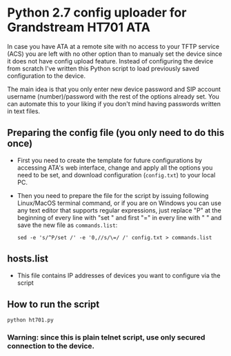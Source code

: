 # Python 2.7 config uploader for Grandstream HT701 ATA

In case you have ATA at a remote site with no access to your TFTP service (ACS) you are left with no other option than to manualy set the device since it does not have config upload feature. Instead of configuring the device from scratch I've written this Python script to load previously saved configuration to the device.

The main idea is that you only enter new device password and SIP account username (number)/password with the rest of the options already set. You can automate this to your liking if you don't mind having passwords written in text files.

## Preparing the config file (you only need to do this once)

- First you need to create the template for future configurations by accessing ATA's web interface, change and apply all the options you need to be set, and download configuration (`config.txt`) to your local PC.

- Then you need to prepare the file for the script by issuing following Linux/MacOS terminal command, or if you are on Windows you can use any text editor that supports regular expressions, just replace "P" at the beginning of every line with "set " and first "=" in every line with " " and save the new file as `commands.list`:

	```sed -e 's/^P/set /' -e '0,//s/\=/ /' config.txt > commands.list```
	
## hosts.list

- This file contains IP addresses of devices you want to configure via the script

## How to run the script
```
python ht701.py
```
### Warning: since this is plain telnet script, use only secured connection to the device.
